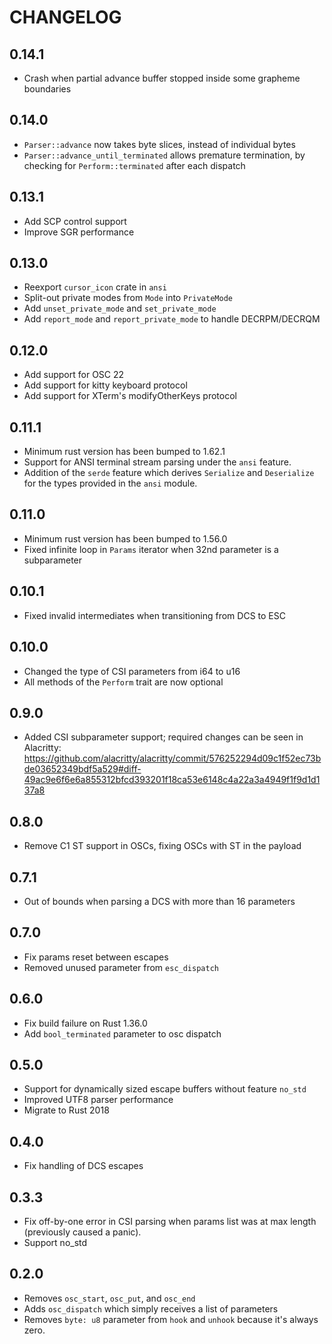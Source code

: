 CHANGELOG
=========

## 0.14.1

- Crash when partial advance buffer stopped inside some grapheme boundaries

## 0.14.0

- `Parser::advance` now takes byte slices, instead of individual bytes
- `Parser::advance_until_terminated` allows premature termination,
    by checking for `Perform::terminated` after each dispatch

## 0.13.1

- Add SCP control support
- Improve SGR performance

## 0.13.0

- Reexport `cursor_icon` crate in `ansi`
- Split-out private modes from `Mode` into `PrivateMode`
- Add `unset_private_mode` and `set_private_mode`
- Add `report_mode` and `report_private_mode` to handle DECRPM/DECRQM

## 0.12.0

- Add support for OSC 22
- Add support for kitty keyboard protocol
- Add support for XTerm's modifyOtherKeys protocol

## 0.11.1

- Minimum rust version has been bumped to 1.62.1
- Support for ANSI terminal stream parsing under the `ansi` feature.
- Addition of the `serde` feature which derives `Serialize` and `Deserialize`
  for the types provided in the `ansi` module.

## 0.11.0

- Minimum rust version has been bumped to 1.56.0
- Fixed infinite loop in `Params` iterator when 32nd parameter is a subparameter

## 0.10.1

- Fixed invalid intermediates when transitioning from DCS to ESC

## 0.10.0

- Changed the type of CSI parameters from i64 to u16
- All methods of the `Perform` trait are now optional

## 0.9.0

- Added CSI subparameter support; required changes can be seen in Alacritty:
    https://github.com/alacritty/alacritty/commit/576252294d09c1f52ec73bde03652349bdf5a529#diff-49ac9e6f6e6a855312bfcd393201f18ca53e6148c4a22a3a4949f1f9d1d137a8

## 0.8.0

- Remove C1 ST support in OSCs, fixing OSCs with ST in the payload

## 0.7.1

- Out of bounds when parsing a DCS with more than 16 parameters

## 0.7.0

- Fix params reset between escapes
- Removed unused parameter from `esc_dispatch`

## 0.6.0

- Fix build failure on Rust 1.36.0
- Add `bool_terminated` parameter to osc dispatch

## 0.5.0

- Support for dynamically sized escape buffers without feature `no_std`
- Improved UTF8 parser performance
- Migrate to Rust 2018

## 0.4.0

- Fix handling of DCS escapes

## 0.3.3

- Fix off-by-one error in CSI parsing when params list was at max length
  (previously caused a panic).
- Support no_std

## 0.2.0

- Removes `osc_start`, `osc_put`, and `osc_end`
- Adds `osc_dispatch` which simply receives a list of parameters
- Removes `byte: u8` parameter from `hook` and `unhook` because it's always
  zero.

